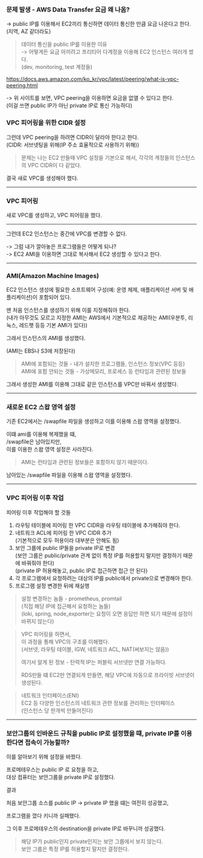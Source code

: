 ### 문제 발생 - AWS Data Transfer 요금 왜 나옴?

-> public IP를 이용해서 EC2끼리 통신하면 데이터 통신한 만큼 요금 나온다고 한다.  
(지역, AZ 같더라도)

> 데이터 통신을 public IP를 이용한 이유  
> -> 어떻게든 요금 아끼려고 프리티어 다계정을 이용해 EC2 인스턴스 여러개 썼다.  
> (dev, monitoring, test 계정들)

https://docs.aws.amazon.com/ko_kr/vpc/latest/peering/what-is-vpc-peering.html

-> 위 사이트를 보면, VPC peering을 이용하면 요금을 없앨 수 있다고 한다.  
(이걸 쓰면 public IP가 아닌 private IP로 통신 가능하다)

### VPC 피어링을 위한 CIDR 설정

그런데 VPC peering을 하려면 CIDR이 달라야 한다고 한다.  
(CIDR: 서브넷팅을 위해(IP 주소 효율적으로 사용하기 위해))

> 문제는 나는 EC2 만들때 VPC 설정을 기본으로 해서, 각각의 계정들의 인스턴스의 VPC CIDR이 다 같았다.

결국 새로 VPC를 생성해야 했다.

---

### VPC 피어링

새로 VPC를 생성하고, VPC 피어링을 했다.

---

그런데 EC2 인스턴스는 중간에 VPC를 변경할 수 없다.

-> 그럼 내가 깔아놓은 프로그램들은 어떻게 되나?  
-> EC2 AMI을 이용하면 그대로 복사해서 EC2 생성할 수 있다고 한다.

---

### AMI(Amazon Machine Images)

EC2 인스턴스 생성에 필요한 소프트웨어 구성(예: 운영 체제, 애플리케이션 서버 및 애플리케이션)이 포함되어 있다.

맨 처음 인스턴스를 생성하기 위해 이를 지정해줘야 한다.  
(내가 아무것도 모르고 지정한 AMI는 AWS에서 기본적으로 제공하는 AMI(우분투, 리눅스, 레드햇 등등 기본 AMI가 있다))

그래서 인스턴스의 AMI를 생성했다.

(AMI는 EBS나 S3에 저장된다)

> AMI에 포함되는 것들 - 내가 설치한 프로그램들, 인스턴스 정보(VPC 등등)  
> AMI에 포함 안되는 것들 - 가상메모리, 프로세스 등 런타임과 관련된 정보들

그래서 생성한 AMI를 이용해 그대로 같은 인스턴스를 VPC만 바꿔서 생성했다.

---

### 새로운 EC2 스왑 영역 설정

기존 EC2에서는 /swapfile 파일을 생성하고 이를 이용해 스왑 영역을 설정했다.

이떄 ami를 이용해 복제했을 떄,  
/swapfile은 남아있지만,  
이를 이용한 스왑 영역 설정은 사라진다.

> AMI는 런타임과 관련된 정보들은 포함하지 않기 때문이다.

남아있는 /swapfile 파일을 이용해 스왑 영역을 설정했다.

---

### VPC 피어링 이후 작업

피어링 이후 작업해야 할 것들
1. 라우팅 테이블에 피어링 한 VPC CIDR을 라우팅 테이블에 추가해줘야 한다.
2. 네트워크 ACL에 피어링 한 VPC CIDR 추가  
   (기본적으로 모두 허용이라 대부분은 안해도 됨)
3. 보안 그룹에 public IP들을 private IP로 변경  
   (보안 그룹은 public/private 관계 없이 특정 IP를 허용할지 말지만 결정하기 때문에 바꿔줘야 한다)  
   (private IP 허용해놓고, public IP로 접근하면 접근 안 된다)
4. 각 프로그램에서 요청하려는 대상의 IP를 public에서 private으로 변경해야 한다.
5. 프로그램 설정 변경한 뒤에 재실행

> 설정 변경하는 놈들 - prometheus, promtail  
> (직접 해당 IP에 접근해서 요청하는 놈들)  
> (loki, spring, node_exporter는 요청이 오면 응답만 하면 되기 때문에 설정이 바뀌지 않는다)

> VPC 피어링을 하면서,  
> 이 과정을 통해 VPC의 구조를 이해했다.  
> (서브넷, 라우팅 테이블, IGW, 네트워크 ACL, NAT(써보지는 않음))
>
> 여기서 알게 된 정보 - 탄력적 IP는 퍼블릭 서브넷만 연결 가능하다.
>
> RDS만들 떄 EC2만 연결되게 만들면, 해당 VPC에 자동으로 프라이빗 서브넷이 생성된다.

> 네트워크 인터페이스(ENI)  
> EC2 등 다양한 인스턴스의 네트워크 관련 정보를 관리하는 인터페이스  
> (인스턴스 당 한개씩 만들어진다)

---

### 보안그룹의 인바운드 규칙을 public IP로 설정했을 떄, private IP를 이용한다면 접속이 가능할까?

이를 알아보기 위해 설정을 바꿨다.

프로메테우스는 public IP 로 요청을 하고,  
대상 컴퓨터는 보안그룹을 private IP로 설정했다.

결과

처음 보안그룹 소스를 public IP -> private IP 했을 떄는 여전히 성공했고,

프로그램을 껐다 키니까 실패했다.

그 이후 프로메테우스의 destination을 private IP로 바꾸니까 성공했다.

> 해당 IP가 public인지 private인지는 보안 그룹에서 보지 않는다.  
> 보안 그룹은 특정 IP를 허용할지 말지만 결정한다.